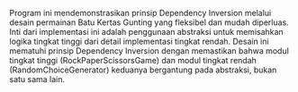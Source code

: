 Program ini mendemonstrasikan prinsip Dependency Inversion melalui desain permainan Batu Kertas Gunting yang fleksibel dan mudah diperluas. 
Inti dari implementasi ini adalah penggunaan abstraksi untuk memisahkan logika tingkat tinggi dari detail implementasi tingkat rendah.
Desain ini mematuhi prinsip Dependency Inversion dengan memastikan bahwa modul tingkat tinggi (RockPaperScissorsGame) dan modul tingkat rendah (RandomChoiceGenerator) keduanya bergantung pada abstraksi, bukan satu sama lain. 
